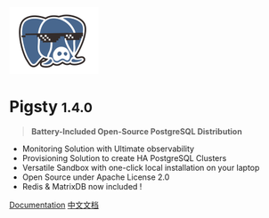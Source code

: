 ![logo](_media/icon.svg)

# Pigsty <small>1.4.0</small>

> <b>Battery-Included Open-Source PostgreSQL Distribution</b>

- Monitoring Solution with Ultimate observability
- Provisioning Solution to create HA PostgreSQL Clusters
- Versatile Sandbox with one-click local installation on your laptop
- Open Source under Apache License 2.0
- Redis & MatrixDB now included !

[Documentation](#pigsty)
[中文文档](zh-cn/)
